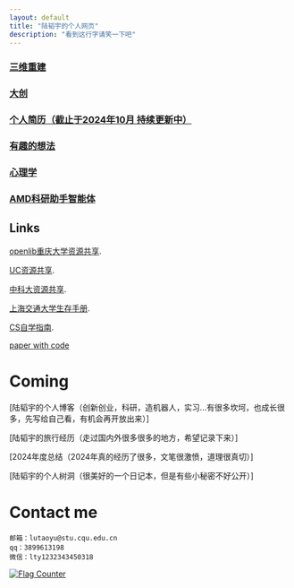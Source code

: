 ```yaml
---
layout: default
title: "陆韬宇的个人网页"
description: "看到这行字请笑一下吧"
---
```



### [三维重建](./gaussian.html)
### [大创](./timellm.html)
### [个人简历（截止于2024年10月 持续更新中）](./lutaoyuCV.html)
### [有趣的想法](./think.html)
### [心理学](./psychological.html)
### [AMD科研助手智能体](./agentlab.html)




## Links<br>

[openlib重庆大学资源共享](https://cqu-openlib.cn/).<br>

[UC资源共享](https://github.com/horaceyi/CQU-UC-JCI).<br>

[中科大资源共享](https://ustc-resource.github.io/USTC-Course).<br>

[上海交通大学生存手册](https://survivesjtu.gitbook.io/survivesjtumanual).<br>

[CS自学指南](https://csdiy.wiki/).<br>

[paper with code](https://paperswithcode.com/)<br>

# Coming

[陆韬宇的个人博客（创新创业，科研，造机器人，实习...有很多坎坷，也成长很多，先写给自己看，有机会再开放出来）]

[陆韬宇的旅行经历（走过国内外很多很多的地方，希望记录下来）]

[2024年度总结（2024年真的经历了很多，文笔很激愤，道理很真切）]

[陆韬宇的个人树洞（很美好的一个日记本，但是有些小秘密不好公开）]


<!-- [2024conclusion](./2024conclusion.pdf)
[陆韬宇的个人树洞（私密）](./log.html)-->

# Contact me
```
邮箱：lutaoyu@stu.cqu.edu.cn 
qq：3899613198
微信：lty1232343450318
```

<a href="http://s05.flagcounter.com/more/ep"><img src="https://s05.flagcounter.com/count/ep/bg_FFFFFF/txt_000000/border_FF0000/columns_2/maxflags_6/viewers_0/labels_0/pageviews_1/flags_0/percent_0/" alt="Flag Counter" border="0"></a>






